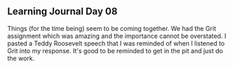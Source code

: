 ## Learning Journal Day 08

Things (for the time being) seem to be coming together.  We had the Grit assignment which was amazing and the importance cannot be overstated.  I pasted a Teddy Roosevelt speech that I was reminded of when I listened to Grit into my response.  It's good to be reminded to get in the pit and just do the work.
